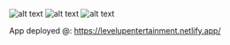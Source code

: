 ![alt text](https://github.com/doikuomola/Inshorts-React-Clone/blob/master/?raw=true)
![alt text](https://github.com/doikuomola/Inshorts-React-Clone/blob/master/?raw=true)
![alt text](https://github.com/doikuomola/Inshorts-React-Clone/blob/master/?raw=true)


App deployed @: https://levelupentertainment.netlify.app/
